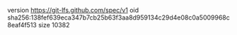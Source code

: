version https://git-lfs.github.com/spec/v1
oid sha256:138fef639eca347b7cb25b63f3aa8d959134c29d4e08c0a5009968c8eaf4f513
size 10382
